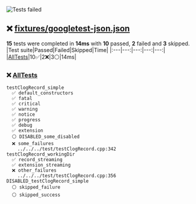 ![Tests failed](https://img.shields.io/badge/tests-10%20passed%2C%202%20failed%2C%203%20skipped-critical)
## ❌ <a id="user-content-r0" href="#r0">fixtures/googletest-json.json</a>
**15** tests were completed in **14ms** with **10** passed, **2** failed and **3** skipped.
|Test suite|Passed|Failed|Skipped|Time|
|:---|---:|---:|---:|---:|
|[AllTests](#r0s0)|10✅|2❌|3⚪|14ms|
### ❌ <a id="user-content-r0s0" href="#r0s0">AllTests</a>
```
testClogRecord_simple
  ✅ default_constructors
  ✅ fatal
  ✅ critical
  ✅ warning
  ✅ notice
  ✅ progress
  ✅ debug
  ✅ extension
  ⚪ DISABLED_some_disabled
  ❌ some_failures
	../../../test/testClogRecord.cpp:342
testClogRecord_workingDir
  ✅ record_streaming
  ✅ extension_streaming
  ❌ other_failures
	../../../test/testClogRecord.cpp:356
DISABLED_testClogRecord_simple
  ⚪ skipped_failure
  ⚪ skipped_success
```